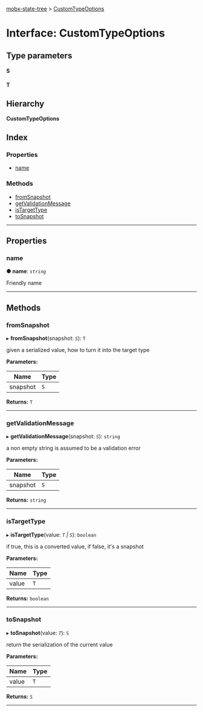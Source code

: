 [mobx-state-tree](../README.md) > [CustomTypeOptions](../interfaces/customtypeoptions.md)

# Interface: CustomTypeOptions

## Type parameters
#### S 
#### T 
## Hierarchy

**CustomTypeOptions**

## Index

### Properties

* [name](customtypeoptions.md#name)

### Methods

* [fromSnapshot](customtypeoptions.md#fromsnapshot)
* [getValidationMessage](customtypeoptions.md#getvalidationmessage)
* [isTargetType](customtypeoptions.md#istargettype)
* [toSnapshot](customtypeoptions.md#tosnapshot)

---

## Properties

<a id="name"></a>

###  name

**● name**: *`string`*

Friendly name

___

## Methods

<a id="fromsnapshot"></a>

###  fromSnapshot

▸ **fromSnapshot**(snapshot: *`S`*): `T`

given a serialized value, how to turn it into the target type

**Parameters:**

| Name | Type |
| ------ | ------ |
| snapshot | `S` |

**Returns:** `T`

___
<a id="getvalidationmessage"></a>

###  getValidationMessage

▸ **getValidationMessage**(snapshot: *`S`*): `string`

a non empty string is assumed to be a validation error

**Parameters:**

| Name | Type |
| ------ | ------ |
| snapshot | `S` |

**Returns:** `string`

___
<a id="istargettype"></a>

###  isTargetType

▸ **isTargetType**(value: *`T` | `S`*): `boolean`

if true, this is a converted value, if false, it's a snapshot

**Parameters:**

| Name | Type |
| ------ | ------ |
| value | `T` | `S` |

**Returns:** `boolean`

___
<a id="tosnapshot"></a>

###  toSnapshot

▸ **toSnapshot**(value: *`T`*): `S`

return the serialization of the current value

**Parameters:**

| Name | Type |
| ------ | ------ |
| value | `T` |

**Returns:** `S`

___

